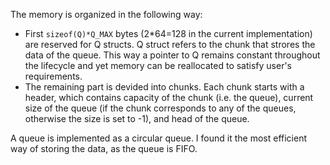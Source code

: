 The memory is organized in the following way:
 - First ```sizeof(Q)*Q_MAX``` bytes (2*64=128 in the current implementation) are reserved for Q structs. Q struct refers to the chunk that strores the data of the queue. This way a pointer to Q remains constant throughout the lifecycle and yet memory can be reallocated to satisfy user's requirements.
 - The remaining part is devided into chunks. Each chunk starts with a header, which contains capacity of the chunk (i.e. the queue), current size of the queue (if the chunk corresponds to any of the queues, otherwise the size is set to -1), and head of the queue.

A queue is implemented as a circular queue. I found it the most efficient way of storing the data, as the queue is FIFO.